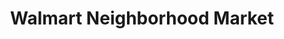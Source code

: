 ---
title: "Walmart Neighborhood Market"
url: /jacksonville/walmart-neighborhood-market/
shop: Supermarkt
---